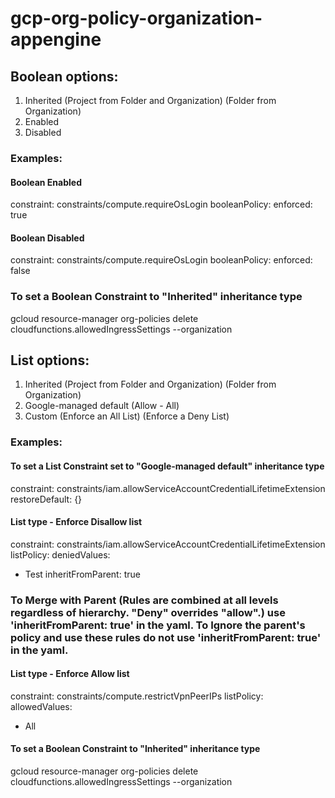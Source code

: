 # gcp-org-policy-organization-appengine

## Boolean options:
1. Inherited
(Project from Folder and Organization)
(Folder from Organization)
2. Enabled
3. Disabled

### Examples:

#### Boolean Enabled

constraint: constraints/compute.requireOsLogin
booleanPolicy:
  enforced: true

#### Boolean Disabled

constraint: constraints/compute.requireOsLogin
booleanPolicy:
  enforced: false

### To set a Boolean Constraint to "Inherited" inheritance type

gcloud resource-manager org-policies delete cloudfunctions.allowedIngressSettings --organization <project-id>


## List options: 
1. Inherited
(Project from Folder and Organization)
(Folder from Organization)
2. Google-managed default 
(Allow - All)
3. Custom 
(Enforce an All List)
(Enforce a Deny List) 


### Examples:

#### To set a List Constraint set to "Google-managed default" inheritance type

constraint: constraints/iam.allowServiceAccountCredentialLifetimeExtension
restoreDefault: {}

#### List type - Enforce Disallow list

constraint: constraints/iam.allowServiceAccountCredentialLifetimeExtension
listPolicy:
  deniedValues:
  - Test
  inheritFromParent: true

### To Merge with Parent (Rules are combined at all levels regardless of hierarchy. "Deny" overrides "allow".) use 'inheritFromParent: true' in the yaml. To Ignore the parent's policy and use these rules do not use 'inheritFromParent: true' in the yaml.

#### List type - Enforce Allow list

constraint: constraints/compute.restrictVpnPeerIPs
listPolicy:
  allowedValues:
  - All
  
#### To set a Boolean Constraint to "Inherited" inheritance type
gcloud resource-manager org-policies delete cloudfunctions.allowedIngressSettings --organization <project-id>
  
